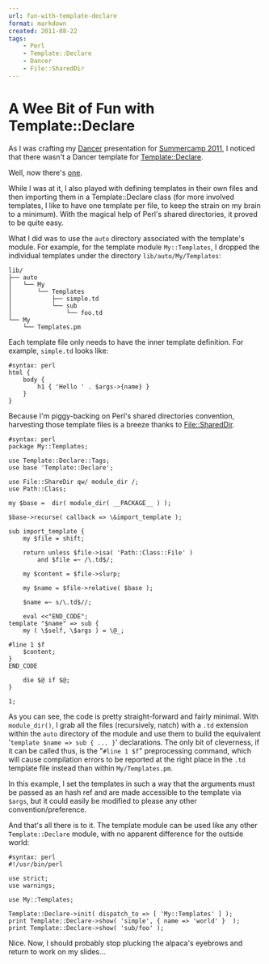 ```yaml
---
url: fun-with-template-declare
format: markdown
created: 2011-08-22
tags:
    - Perl
    - Template::Declare
    - Dancer
    - File::SharedDir
---
```


# A Wee Bit of Fun with Template::Declare

As I was crafting my [Dancer](cpan) presentation for 
[Summercamp 2011](http://www.fosslc.org/drupal/sc2011), 
I noticed that there wasn't a Dancer template for 
[Template::Declare](cpan).

Well, now there's [one](http://p3rl.org/Dancer-Template-TemplateDeclare).

While I was at it, I also played with defining templates in their own files
and then importing them in a Template::Declare class (for more involved
templates, I like to have one template per file, to keep the
strain on my brain to a minimum). With the magical
help of Perl's shared directories, it proved to be quite easy.

What I did was to use the `auto` directory associated with the template's
module. For example, for the template module `My::Templates`, I 
dropped the individual templates under the directory `lib/auto/My/Templates`:


    lib/
    ├── auto
    │   └── My
    │       └── Templates
    │           ├── simple.td
    │           └── sub
    │               └── foo.td
    └── My
        └── Templates.pm

Each template file only needs to have the inner template definition. For
example, `simple.td` looks like:

    #syntax: perl
    html {
        body {
            h1 { 'Hello ' . $args->{name} }
        }
    }

Because I'm piggy-backing on Perl's shared directories convention, harvesting 
those template files is a breeze thanks to [File::SharedDir](cpan).


    #syntax: perl
    package My::Templates;

    use Template::Declare::Tags;
    use base 'Template::Declare';

    use File::ShareDir qw/ module_dir /;
    use Path::Class;

    my $base =  dir( module_dir( __PACKAGE__ ) );

    $base->recurse( callback => \&import_template );

    sub import_template {
        my $file = shift;

        return unless $file->isa( 'Path::Class::File' )
            and $file =~ /\.td$/;

        my $content = $file->slurp;

        my $name = $file->relative( $base );

        $name =~ s/\.td$//;

        eval <<"END_CODE";
    template "$name" => sub {
        my ( \$self, \$args ) = \@_;

    #line 1 $f
        $content;
    }
    END_CODE

        die $@ if $@;
    }

    1;

As you can see, the code is pretty straight-forward and fairly minimal.
With `module_dir()`, I grab all the files (recursively, natch) 
with a `.td` extension
within the `auto` directory of the module and use them to build the equivalent
'`template $name => sub { ... }`' declarations.  The only bit of cleverness, if
it can be called thus, is the "`#line 1 $f`" preprocessing command, which will
cause compilation errors to be reported at the right place in the `.td` template file instead than
within `My/Templates.pm`.

In this example, I set the
templates in such a way that the arguments must be passed as an hash ref
and are made accessible to the template via `$args`, but it could easily
be modified to please any other convention/preference.

And that's all there is to it. The template module can be used like any
other `Template::Declare` module, with no apparent difference for the
outside world:

    #syntax: perl
    #!/usr/bin/perl 

    use strict;
    use warnings;

    use My::Templates;

    Template::Declare->init( dispatch_to => [ 'My::Templates' ] );
    print Template::Declare->show( 'simple', { name => 'world' }  );
    print Template::Declare->show( 'sub/foo' );


Nice.  Now, I should probably stop plucking the alpaca's eyebrows
and return to work on my slides...

